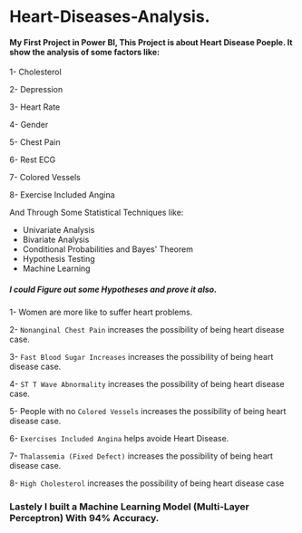 # Heart-Diseases-Analysis.

#### My First Project in Power BI, This Project is about Heart Disease Poeple. It show the analysis of some factors like:

1- Cholesterol

2- Depression

3- Heart Rate

4- Gender

5- Chest Pain

6- Rest ECG

7- Colored Vessels

8- Exercise Included Angina


And Through Some Statistical Techniques like:
- Univariate Analysis
- Bivariate Analysis
- Conditional Probabilities and Bayes' Theorem
- Hypothesis Testing
- Machine Learning


##### I could Figure out some Hypotheses and prove it also.
1- Women are more like to suffer heart problems.

2- `Nonanginal Chest Pain` increases the possibility of being heart disease case.

3- `Fast Blood Sugar Increases` increases the possibility of being heart disease case.

4- `ST T Wave Abnormality` increases the possibility of being heart disease case.

5- People with no `Colored Vessels` increases the possibility of being heart disease case.

6- `Exercises Included Angina` helps avoide Heart Disease.

7-  `Thalassemia (Fixed Defect)` increases the possibility of being heart disease case.

8- `High Cholesterol` increases the possibility of being heart disease case

### Lastely I built a Machine Learning Model (Multi-Layer Perceptron) With 94% Accuracy.

